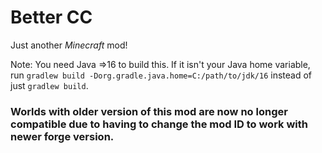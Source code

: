 # Better CC

Just another *Minecraft* mod!

Note: You need Java =>16 to build this. If it isn't your Java home variable, run ```gradlew build -Dorg.gradle.java.home=C:/path/to/jdk/16``` instead of just ```gradlew build```.

### Worlds with older version of this mod are now no longer compatible due to having to change the mod ID to work with newer forge version.